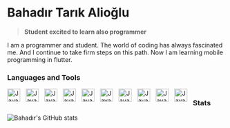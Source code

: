 # Bahadır Tarık Alioğlu

> **Student excited to learn also programmer** 

I am a programmer and student. The world of coding has always fascinated me. And I continue to take firm steps on this path.
Now I am learning mobile programming in flutter.

### Languages and Tools

<img align="left" alt="Java" width="30px" style="padding-right:10px" src="https://cdn.jsdelivr.net/gh/devicons/devicon/icons/python/python-plain-wordmark.svg">
<img align="left" alt="Java" width="30px" style="padding-right:10px" src="https://cdn.jsdelivr.net/gh/devicons/devicon/icons/flutter/flutter-original.svg">
<img align="left" alt="Java" width="30px" style="padding-right:10px" src="https://cdn.jsdelivr.net/gh/devicons/devicon/icons/dart/dart-original.svg">
<img align="left" alt="Java" width="30px" style="padding-right:10px" src="https://cdn.jsdelivr.net/gh/devicons/devicon/icons/github/github-original.svg">
<img align="left" alt="Java" width="30px" style="padding-right:10px" src="https://cdn.jsdelivr.net/gh/devicons/devicon/icons/git/git-original.svg">
<img align="left" alt="Java" width="30px" style="padding-right:10px" src="https://cdn.jsdelivr.net/gh/devicons/devicon/icons/figma/figma-original.svg">
<img align="left" alt="Java" width="30px" style="padding-right:10px" src="https://cdn.jsdelivr.net/gh/devicons/devicon/icons/gradle/gradle-plain.svg">
<img align="left" alt="Java" width="30px" style="padding-right:10px" src="https://cdn.jsdelivr.net/gh/devicons/devicon/icons/linux/linux-original.svg">
<img align="left" alt="Java" width="30px" style="padding-right:10px" src="https://cdn.jsdelivr.net/gh/devicons/devicon/icons/jupyter/jupyter-original-wordmark.svg">
<img align="left" alt="Java" width="30px" style="padding-right:10px" src="https://cdn.jsdelivr.net/gh/devicons/devicon/icons/bash/bash-plain.svg">

#
#

### Stats


![Bahadır's GitHub stats](https://github-readme-stats.vercel.app/api?username=bahadirtrkalioglu&show_icons=true&theme=onedark)